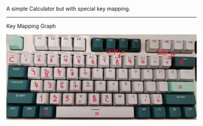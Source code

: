 A simple Calculator but with special key mapping.

---

Key Mapping Graph

<img src="Resource/Image/Keyboard.jpg" width=800/>